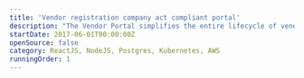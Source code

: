 ```yaml
---
title: 'Vendor registration company act compliant portal'
description: "The Vendor Portal simplifies the entire lifecycle of vendor management—from onboarding to ongoing compliance checks—ensuring adherence to Company Act regulations. It provides a centralized, user-friendly platform where vendors can submit documentation, track approvals, and engage with procurement teams. Built for scalability and flexibility, the portal enables organizations to enhance vendor relationships while maintaining rigorous compliance standards."
startDate: 2017-06-01T00:00:00Z
openSource: false
category: ReactJS, NodeJS, Postgres, Kubernetes, AWS
runningOrder: 1
---
```

